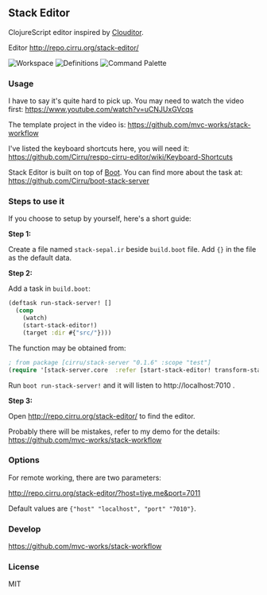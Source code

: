 
Stack Editor
----

ClojureScript editor inspired by [Clouditor](https://github.com/Cirru/clouditor/).

Editor http://repo.cirru.org/stack-editor/

![Workspace](https://pbs.twimg.com/media/Cp50FsiWcAEe-bH.png:large)
![Definitions](https://pbs.twimg.com/media/Cp50FuUWcAACfOi.png:large)
![Command Palette](https://pbs.twimg.com/media/Cp50MD6WcAEXq0B.png:large)

### Usage

I have to say it's quite hard to pick up. You may need to watch the video first:
https://www.youtube.com/watch?v=uCNJUxGVcqs

The template project in the video is: https://github.com/mvc-works/stack-workflow

I've listed the keyboard shortcuts here, you will need it:
https://github.com/Cirru/respo-cirru-editor/wiki/Keyboard-Shortcuts

Stack Editor is built on top of [Boot](http://boot-clj.com).
You can find more about the task at: https://github.com/Cirru/boot-stack-server

### Steps to use it

If you choose to setup by yourself, here's a short guide:

**Step 1:**

Create a file named `stack-sepal.ir` beside `build.boot` file.
Add `{}` in the file as the default data.

**Step 2:**

Add a task in `build.boot`:

```clojure
(deftask run-stack-server! []
  (comp
    (watch)
    (start-stack-editor!)
    (target :dir #{"src/"})))
```

The function may be obtained from:

```clojure
; from package [cirru/stack-server "0.1.6" :scope "test"]
(require '[stack-server.core  :refer [start-stack-editor! transform-stack]])
```

Run `boot run-stack-server!` and it will listen to http://localhost:7010 .

**Step 3:**

Open http://repo.cirru.org/stack-editor/ to find the editor.

Probably there will be mistakes, refer to my demo for the details:
https://github.com/mvc-works/stack-workflow

### Options

For remote working, there are two parameters:

http://repo.cirru.org/stack-editor/?host=tiye.me&port=7011

Default values are `{"host" "localhost", "port" "7010"}`.

### Develop

https://github.com/mvc-works/stack-workflow

### License

MIT
